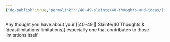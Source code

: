 ```yaml
---
{"dg-publish":true,"permalink":"/40-49-slainte/40-thoughts-and-ideas/limiting-beliefs/","title":"limiting beliefs","tags":[null],"noteIcon":"","created":"2023-07-10 13:24:34","updated":"2023-07-10T13:26:56.266-04:00"}
---
```


Any thought you have about your [[40-49 🔅 Sláinte/40 Thoughts & Ideas/limitations\|limitations]] especially one that contributes to those limitations itself